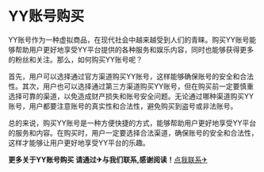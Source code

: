 # YY账号购买

YY账号作为一种虚拟商品，在现代社会中越来越受到人们的青睐。购买YY账号能够帮助用户更好地享受YY平台提供的各种服务和娱乐内容，同时也能够获得更多的粉丝和关注。那么，如何购买YY账号呢？

首先，用户可以选择通过官方渠道购买YY账号，这样能够确保账号的安全和合法性。其次，用户也可以选择通过第三方渠道购买YY账号，但在购买前一定要慎重选择可靠的渠道，以免造成财产损失和账号安全问题。无论通过哪种渠道购买YY账号，用户都要注意账号的真实性和合法性，避免购买到盗号或非法账号。

总的来说，购买YY账号是一种方便快捷的方式，能够帮助用户更好地享受YY平台的服务和内容。在购买时，用户一定要选择合法渠道，确保账号的安全和合法性，这样才能够让用户更好地享受YY平台的乐趣。

**更多关于YY账号购买 请通过✈与我们联系,感谢阅读！**[点我联系✈](https://mail.G208.com)